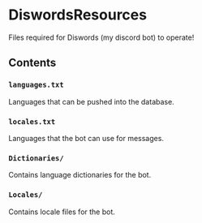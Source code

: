 # DiswordsResources
Files required for Diswords (my discord bot) to operate!

## Contents

### `languages.txt`

Languages that can be pushed into the database.

### `locales.txt`

Languages that the bot can use for messages.

### `Dictionaries/`

Contains language dictionaries for the bot.

### `Locales/`

Contains locale files for the bot.
